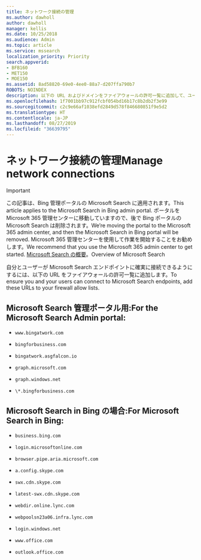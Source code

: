 ```yaml
---
title: ネットワーク接続の管理
ms.author: dawholl
author: dawholl
manager: kellis
ms.date: 10/25/2018
ms.audience: Admin
ms.topic: article
ms.service: mssearch
localization_priority: Priority
search.appverid:
- BFB160
- MET150
- MOE150
ms.assetid: 8ad58820-69e0-4ee0-88a7-d207ffa790b7
ROBOTS: NOINDEX
description: 以下の URL およびドメインをファイアウォールの許可一覧に追加して、ユーザーが Microsoft Search に簡単にアクセスできるようにします
ms.openlocfilehash: 1f7001bb97c912fcbf054bd16b17c8b2db2f3e99
ms.sourcegitcommit: c2c9e66af1038efd2849d578f846680851f9e5d2
ms.translationtype: HT
ms.contentlocale: ja-JP
ms.lasthandoff: 08/27/2019
ms.locfileid: "36639795"
---
```

# <a name="manage-network-connections"></a><span data-ttu-id="14a93-103">ネットワーク接続の管理</span><span class="sxs-lookup"><span data-stu-id="14a93-103">Manage network connections</span></span>

> [!IMPORTANT]
> <span data-ttu-id="14a93-104">この記事は、Bing 管理ポータルの Microsoft Search に適用されます。</span><span class="sxs-lookup"><span data-stu-id="14a93-104">This article applies to the Microsoft Search in Bing admin portal.</span></span> <span data-ttu-id="14a93-105">ポータルを Microsoft 365 管理センターに移動していますので、後で Bing ポータルの Microsoft Search は削除されます。</span><span class="sxs-lookup"><span data-stu-id="14a93-105">We’re moving the portal to the Microsoft 365 admin center, and then the Microsoft Search in Bing portal will be removed.</span></span> <span data-ttu-id="14a93-106">Microsoft 365 管理センターを使用して作業を開始することをお勧めします。</span><span class="sxs-lookup"><span data-stu-id="14a93-106">We recommend that you use the Microsoft 365 admin center to get started.</span></span> <span data-ttu-id="14a93-107">[Microsoft Search の概要](overview-microsoft-search.md)。</span><span class="sxs-lookup"><span data-stu-id="14a93-107">Overview of Microsoft Search</span></span>
    
<span data-ttu-id="14a93-108">自分とユーザーが Microsoft Search エンドポイントに確実に接続できるようにするには、以下の URL をファイアウォールの許可一覧に追加します。</span><span class="sxs-lookup"><span data-stu-id="14a93-108">To ensure you and your users can connect to Microsoft Search endpoints, add these URLs to your firewall allow lists.</span></span>
  
## <a name="for-the-microsoft-search-admin-portal"></a><span data-ttu-id="14a93-109">Microsoft Search 管理ポータル用:</span><span class="sxs-lookup"><span data-stu-id="14a93-109">For the Microsoft Search Admin portal:</span></span>

- `www.bingatwork.com`
    
- `bingforbusiness.com`
    
- `bingatwork.asgfalcon.io`
    
- `graph.microsoft.com`
    
- `graph.windows.net`
    
- `\*.bingforbusiness.com`
    
## <a name="for-microsoft-search-in-bing"></a><span data-ttu-id="14a93-110">Microsoft Search in Bing の場合:</span><span class="sxs-lookup"><span data-stu-id="14a93-110">For Microsoft Search in Bing:</span></span>

- `business.bing.com`
    
- `login.microsoftonline.com`
    
- `browser.pipe.aria.microsoft.com`
    
- `a.config.skype.com`
    
- `swx.cdn.skype.com`
    
- `latest-swx.cdn.skype.com`
    
- `webdir.online.lync.com`
    
- `webpoolsn23a06.infra.lync.com`
    
- `login.windows.net`
    
- `www.office.com`
    
- `outlook.office.com`
